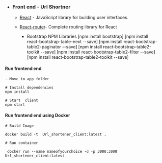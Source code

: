 - ### Front end - Url Shortner

  - [React](https://reactjs.org/) - JavaScript library for building user interfaces.
  - [React-router](https://github.com/ReactTraining/react-router)- Complete routing library for React

    - Bootstrap NPM Libraries 
    [npm install bootstrap]
    [npm install react-bootstrap-table-next --save]
    [npm install react-bootstrap-table2-paginator --save]
    [npm install react-bootstrap-table2-toolkit --save]
    [npm install react-bootstrap-table2-filter --save]
    [npm install react-bootstrap-table2-toolkit --save] 



#### Run  frontend end
```
- Move to app folder

# Install dependencies
npm install

# Start  client
npm start

```
#### Run  frontend end using Docker 
```
# Build Image

docker build -t  Url_shortener_client:latest .

```

```
# Run container

 docker run --name nameofyourchoice -d -p 3000:3000 Url_shortener_client:latest
 ```